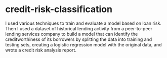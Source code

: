 # credit-risk-classification

I used various techniques to train and evaluate a model based on loan risk. Then I used a dataset of historical lending activity from a peer-to-peer lending services company to build a model that can identify the creditworthiness of its borrowers by splitting the data into training and testing sets, creating a logistic regression model with the original data, and wrote a credit risk analysis report.
